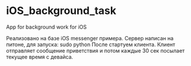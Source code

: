 iOS_background_task
===================

App for background work for iOS

Реализовано на базе iOS messenger примера.
Сервер написан на питоне, для запуска:
sudo python <fullpath>
После стартуем клиента. Клиент отправляет сообщение приветствия и потом каждые 30 сек посылает текущее время с девайса.
